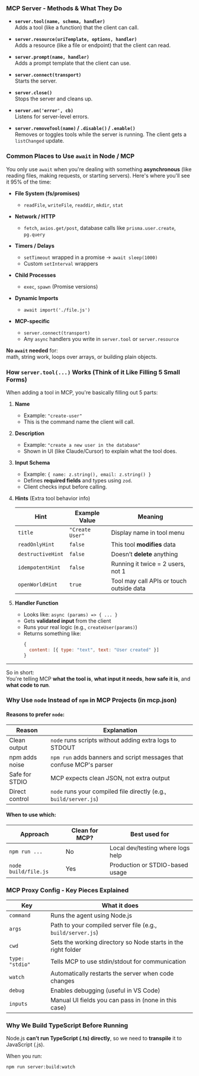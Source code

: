### MCP Server - Methods & What They Do

- **`server.tool(name, schema, handler)`**  
  Adds a tool (like a function) that the client can call.

- **`server.resource(uriTemplate, options, handler)`**  
  Adds a resource (like a file or endpoint) that the client can read.

- **`server.prompt(name, handler)`**  
  Adds a prompt template that the client can use.

- **`server.connect(transport)`**  
  Starts the server.

- **`server.close()`**  
  Stops the server and cleans up.

- **`server.on('error', cb)`**  
  Listens for server-level errors.

- **`server.removeTool(name)` / `.disable()` / `.enable()`**  
  Removes or toggles tools while the server is running. The client gets a `listChanged` update.

### Common Places to Use `await` in Node / MCP

You only use `await` when you're dealing with something **asynchronous** (like reading files, making requests, or starting servers). Here's where you'll see it 95% of the time:

- **File System (fs/promises)**

  - `readFile`, `writeFile`, `readdir`, `mkdir`, `stat`

- **Network / HTTP**

  - `fetch`, `axios.get/post`, database calls like `prisma.user.create`, `pg.query`

- **Timers / Delays**

  - `setTimeout` wrapped in a promise → `await sleep(1000)`
  - Custom `setInterval` wrappers

- **Child Processes**

  - `exec`, `spawn` (Promise versions)

- **Dynamic Imports**

  - `await import('./file.js')`

- **MCP-specific**
  - `server.connect(transport)`
  - Any `async` handlers you write in `server.tool` or `server.resource`

**No `await` needed** for:  
math, string work, loops over arrays, or building plain objects.


### How `server.tool(...)` Works (Think of it Like Filling 5 Small Forms)

When adding a tool in MCP, you're basically filling out 5 parts:

1. **Name**  
   - Example: `"create-user"`  
   - This is the command name the client will call.

2. **Description**  
   - Example: `"create a new user in the database"`  
   - Shown in UI (like Claude/Cursor) to explain what the tool does.

3. **Input Schema**  
   - Example: `{ name: z.string(), email: z.string() }`  
   - Defines **required fields** and types using `zod`.  
   - Client checks input before calling.

4. **Hints** (Extra tool behavior info)

   | Hint              | Example Value   | Meaning                                  |
   |-------------------|-----------------|------------------------------------------|
   | `title`           | `"Create User"` | Display name in tool menu                |
   | `readOnlyHint`    | `false`         | This tool **modifies** data              |
   | `destructiveHint` | `false`         | Doesn’t **delete** anything              |
   | `idempotentHint`  | `false`         | Running it twice = 2 users, not 1        |
   | `openWorldHint`   | `true`          | Tool may call APIs or touch outside data |

5. **Handler Function**  
   - Looks like: `async (params) => { ... }`  
   - Gets **validated input** from the client  
   - Runs your real logic (e.g., `createUser(params)`)  
   - Returns something like:  
     ```js
     {
       content: [{ type: "text", text: "User created" }]
     }
     ```

---

So in short:  
You're telling MCP **what the tool is**, **what input it needs**, **how safe it is**, and **what code to run**.

### Why Use `node` Instead of `npm` in MCP Projects (in mcp.json)

#### Reasons to prefer `node`:

| Reason                | Explanation                                                                 |
|-----------------------|-----------------------------------------------------------------------------|
| Clean output          | `node` runs scripts without adding extra logs to STDOUT                     |
| npm adds noise        | `npm run` adds banners and script messages that confuse MCP's parser        |
| Safe for STDIO        | MCP expects clean JSON, not extra output                                    |
| Direct control        | `node` runs your compiled file directly (e.g., `build/server.js`)           |

#### When to use which:

| Approach             | Clean for MCP? | Best used for                      |
|----------------------|----------------|------------------------------------|
| `npm run ...`        | No             | Local dev/testing where logs help  |
| `node build/file.js` | Yes            | Production or STDIO-based usage    |

### MCP Proxy Config - Key Pieces Explained

| Key         | What it does                                                             |
|-------------|--------------------------------------------------------------------------|
| `command`   | Runs the agent using Node.js                                             |
| `args`      | Path to your compiled server file (e.g., `build/server.js`)              |
| `cwd`       | Sets the working directory so Node starts in the right folder            |
| `type: "stdio"` | Tells MCP to use stdin/stdout for communication                      |
| `watch`     | Automatically restarts the server when code changes                      |
| `debug`     | Enables debugging (useful in VS Code)                                    |
| `inputs`    | Manual UI fields you can pass in (none in this case)                     |

### Why We Build TypeScript Before Running

Node.js **can’t run TypeScript (.ts) directly**, so we need to **transpile** it to JavaScript (.js).

When you run:

```bash
npm run server:build:watch



